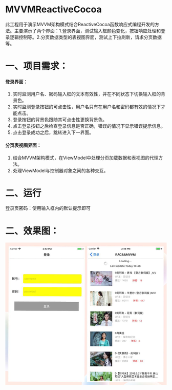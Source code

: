 # MVVMReactiveCocoa
此工程用于演示MVVM架构模式结合ReactiveCocoa函数响应式编程开发的方法。主要演示了两个界面：1.登录界面，测试输入框颜色变化，按钮响应处理和登录逻辑控制等。2.分页数据类型的表视图界面，测试上下拉刷新，请求分页数据等。




# 一、项目需求：

#### 登录界面：
1. 实时监测用户名、密码输入框的文本有效性，并在不同状态下切换输入框的背景色。
2. 实时监测登录按钮的可点击性，用户名只有在用户名和密码都有效的情况下才能点击。
3. 登录按钮的背景色跟随其可点击性更换背景色。
4. 点击登录按钮之后检查登录信息是否正确，错误的情况下显示错误提示信息。
5. 点击登录成功之后，跳转进入下一界面。

#### 分页表视图界面：
1. 结合MVVM架构模式，在ViewModel中处理分页加载数据和表视图的代理方法。
2. 处理ViewModel与控制器对象之间的各种交互。

# 二、运行
登录页密码：使用输入框内的默认提示即可


# 二、效果图：
![image](https://github.com/DreamcoffeeZS/MVVMReactiveCocoa/blob/master/Screenshots/RACAndMVVM.jpg)




